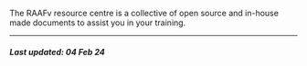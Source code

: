 The RAAFv resource centre is a collective of open source and in-house made documents to assist you in your training. 

---
##### Last updated: 04 Feb 24
